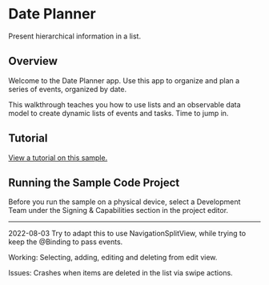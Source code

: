 # Date Planner

Present hierarchical information in a list.

## Overview

Welcome to the Date Planner app. Use this app to organize and plan a series of events, organized by date.

This walkthrough teaches you how to use lists and an observable data model to create dynamic lists of events and tasks. Time to jump in.

## Tutorial

[View a tutorial on this sample.](doc://com.apple.documentation/tutorials/sample-apps/DatePlanner)

## Running the Sample Code Project

Before you run the sample on a physical device, select a Development Team under the Signing & Capabilities section in the project editor.

---
2022-08-03
Try to adapt this to use NavigationSplitView, while trying to keep the @Binding to pass events.

Working:
Selecting, adding, editing and deleting from edit view.

Issues:
Crashes when items are deleted in the list via swipe actions.
